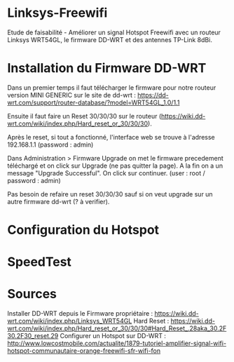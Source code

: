 # Linksys-Freewifi
Etude de faisabilité - Améliorer un signal Hotspot Freewifi avec un routeur Linksys WRT54GL, le firmware DD-WRT et des antennes TP-Link 8dBi.

# Installation du Firmware DD-WRT

Dans un premier temps il faut télécharger le firmware pour notre routeur version MINI GENERIC sur le site de dd-wrt : https://dd-wrt.com/support/router-database/?model=WRT54GL_1.0/1.1

Ensuite il faut faire un Reset 30/30/30 sur le routeur (https://wiki.dd-wrt.com/wiki/index.php/Hard_reset_or_30/30/30).

Après le reset, si tout a fonctionné, l'interface web se trouve à l'adresse 192.168.1.1 (password : admin)

Dans Administration > Firmware Upgrade on met le firmware precedement téléchargé et on click sur Upgrade (ne pas quitter la page). A la fin on a un message "Upgrade Successful". On click sur continuer. (user : root / password : admin)

Pas besoin de refaire un reset 30/30/30 sauf si on veut upgrade sur un autre firmware dd-wrt (? à verifier).

# Configuration du Hotspot

# SpeedTest

# Sources

  Installer DD-WRT depuis le Firmware propriétaire : https://wiki.dd-wrt.com/wiki/index.php/Linksys_WRT54GL
  Hard Reset : https://wiki.dd-wrt.com/wiki/index.php/Hard_reset_or_30/30/30#Hard_Reset_.28aka_30.2F30.2F30_reset.29
  Configurer un Hotspot sur DD-WRT : http://www.lowcostmobile.com/actualite/1879-tutoriel-amplifier-signal-wifi-hotspot-communautaire-orange-freewifi-sfr-wifi-fon
